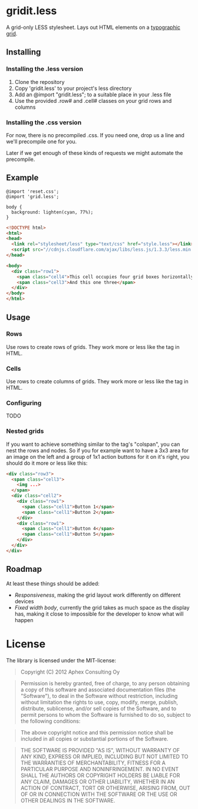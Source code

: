 # gridit.less

A grid-only LESS stylesheet. Lays out HTML elements on a [typographic grid](http://en.wikipedia.org/wiki/Grid_(graphic_design)).

## Installing

### Installing the .less version
1. Clone the repository
1. Copy 'gridit.less' to your project's less directory
1. Add an @import "gridit.less"; to a suitable place in your .less file
1. Use the provided .row# and .cell# classes on your grid rows and columns

### Installing the .css version
For now, there is no precompiled .css. If you need one, drop us a line and we'll precompile one for you.

Later if we get enough of these kinds of requests we might automate the precompile.

## Example

```LESS
@import 'reset.css';
@import 'grid.less';

body {
  background: lighten(cyan, 77%);
}
```

```HTML
<!DOCTYPE html>
<html>
<head>
  <link rel="stylesheet/less" type="text/css" href="style.less"></link>
  <script src="//cdnjs.cloudflare.com/ajax/libs/less.js/1.3.3/less.min.js" type="text/javascript"></script>
</head>

<body>
  <div class="row1">
    <span class="cell4">This cell occupies four grid boxes horizontally</span>
    <span class="cell3">And this one three</span>
  </div>
</body>
</html>
```

## Usage

### Rows

Use rows to create rows of grids. They work more or less like the <tr> tag in HTML.
  
### Cells

Use rows to create columns of grids. They work more or less like the <td> tag in HTML.

### Configuring

TODO

### Nested grids

If you want to achieve something similar to the <td> tag's "colspan", you can nest the rows and nodes. So if you for example want
to have a 3x3 area for an image on the left and a group of 1x1 action buttons for it on it's right, you should do it more or less like this:

```HTML
<div class="row3">
  <span class="cell3">
    <img ...>
  </span>
  <div class="cell2">
    <div class="row1">
      <span class="cell1">Button 1</span>
      <span class="cell1">Button 2</span>
    </div>
    <div class="row1">
      <span class="cell1">Button 4</span>
      <span class="cell1">Button 5</span>
    </div>
  </div>
</div>
```

## Roadmap

At least these things should be added:
- *Responsiveness*, making the grid layout work differently on different devices
- *Fixed width body*, currently the grid takes as much space as the display has, making it close to impossible for the developer to know what will happen

# License

The library is licensed under the MIT-license:

> Copyright (C) 2012 Aphex Consulting Oy

> Permission is hereby granted, free of charge, to any person obtaining a copy of this software and associated documentation files (the "Software"), to deal in the Software without restriction, including without limitation the rights to use, copy, modify, merge, publish, distribute, sublicense, and/or sell copies of the Software, and to permit persons to whom the Software is furnished to do so, subject to the following conditions:

> The above copyright notice and this permission notice shall be included in all copies or substantial portions of the Software.

> THE SOFTWARE IS PROVIDED "AS IS", WITHOUT WARRANTY OF ANY KIND, EXPRESS OR IMPLIED, INCLUDING BUT NOT LIMITED TO THE WARRANTIES OF MERCHANTABILITY, FITNESS FOR A PARTICULAR PURPOSE AND NONINFRINGEMENT. IN NO EVENT SHALL THE AUTHORS OR COPYRIGHT HOLDERS BE LIABLE FOR ANY CLAIM, DAMAGES OR OTHER LIABILITY, WHETHER IN AN ACTION OF CONTRACT, TORT OR OTHERWISE, ARISING FROM, OUT OF OR IN CONNECTION WITH THE SOFTWARE OR THE USE OR OTHER DEALINGS IN THE SOFTWARE.